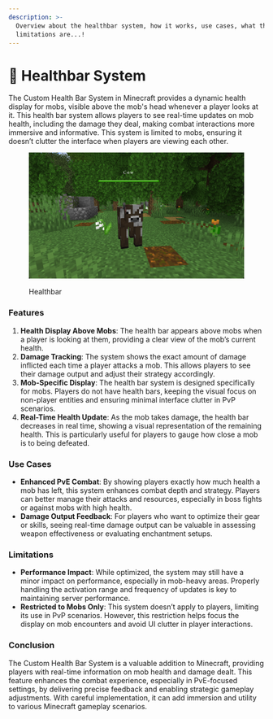 ```yaml
---
description: >-
  Overview about the healthbar system, how it works, use cases, what the
  limitations are...!
---
```


# 💚 Healthbar System

The Custom Health Bar System in Minecraft provides a dynamic health display for mobs, visible above the mob's head whenever a player looks at it. This health bar system allows players to see real-time updates on mob health, including the damage they deal, making combat interactions more immersive and informative. This system is limited to mobs, ensuring it doesn’t clutter the interface when players are viewing each other.

<figure><img src="../.gitbook/assets/healthbar.png" alt=""><figcaption><p>Healthbar</p></figcaption></figure>

### **Features**

1. **Health Display Above Mobs**: The health bar appears above mobs when a player is looking at them, providing a clear view of the mob’s current health.
2. **Damage Tracking**: The system shows the exact amount of damage inflicted each time a player attacks a mob. This allows players to see their damage output and adjust their strategy accordingly.
3. **Mob-Specific Display**: The health bar system is designed specifically for mobs. Players do not have health bars, keeping the visual focus on non-player entities and ensuring minimal interface clutter in PvP scenarios.
4. **Real-Time Health Update**: As the mob takes damage, the health bar decreases in real time, showing a visual representation of the remaining health. This is particularly useful for players to gauge how close a mob is to being defeated.

### **Use Cases**

* **Enhanced PvE Combat**: By showing players exactly how much health a mob has left, this system enhances combat depth and strategy. Players can better manage their attacks and resources, especially in boss fights or against mobs with high health.
* **Damage Output Feedback**: For players who want to optimize their gear or skills, seeing real-time damage output can be valuable in assessing weapon effectiveness or evaluating enchantment setups.

### **Limitations**

* **Performance Impact**: While optimized, the system may still have a minor impact on performance, especially in mob-heavy areas. Properly handling the activation range and frequency of updates is key to maintaining server performance.
* **Restricted to Mobs Only**: This system doesn’t apply to players, limiting its use in PvP scenarios. However, this restriction helps focus the display on mob encounters and avoid UI clutter in player interactions.

### **Conclusion**

The Custom Health Bar System is a valuable addition to Minecraft, providing players with real-time information on mob health and damage dealt. This feature enhances the combat experience, especially in PvE-focused settings, by delivering precise feedback and enabling strategic gameplay adjustments. With careful implementation, it can add immersion and utility to various Minecraft gameplay scenarios.
